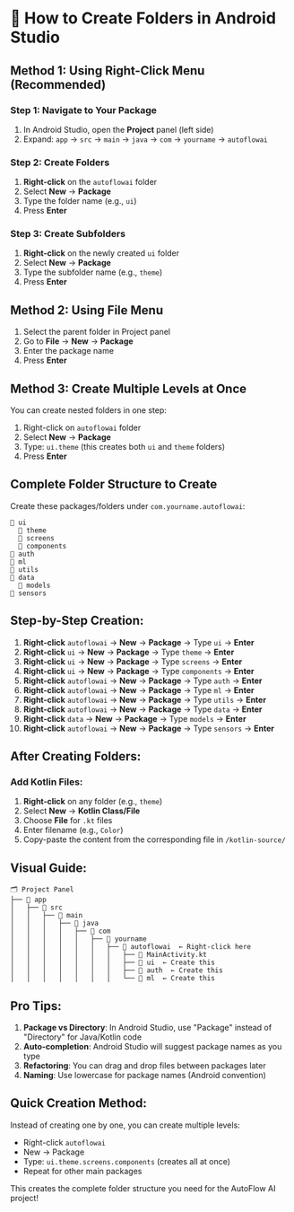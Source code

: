 # 📁 How to Create Folders in Android Studio

## Method 1: Using Right-Click Menu (Recommended)

### Step 1: Navigate to Your Package
1. In Android Studio, open the **Project** panel (left side)
2. Expand: `app` → `src` → `main` → `java` → `com` → `yourname` → `autoflowai`

### Step 2: Create Folders
1. **Right-click** on the `autoflowai` folder
2. Select **New** → **Package**
3. Type the folder name (e.g., `ui`)
4. Press **Enter**

### Step 3: Create Subfolders
1. **Right-click** on the newly created `ui` folder
2. Select **New** → **Package**
3. Type the subfolder name (e.g., `theme`)
4. Press **Enter**

## Method 2: Using File Menu

1. Select the parent folder in Project panel
2. Go to **File** → **New** → **Package**
3. Enter the package name
4. Press **Enter**

## Method 3: Create Multiple Levels at Once

You can create nested folders in one step:
1. Right-click on `autoflowai` folder
2. Select **New** → **Package**
3. Type: `ui.theme` (this creates both `ui` and `theme` folders)
4. Press **Enter**

## Complete Folder Structure to Create

Create these packages/folders under `com.yourname.autoflowai`:

```
📁 ui
  📁 theme
  📁 screens
  📁 components
📁 auth
📁 ml
📁 utils
📁 data
  📁 models
📁 sensors
```

## Step-by-Step Creation:

1. **Right-click** `autoflowai` → **New** → **Package** → Type `ui` → **Enter**
2. **Right-click** `ui` → **New** → **Package** → Type `theme` → **Enter**
3. **Right-click** `ui` → **New** → **Package** → Type `screens` → **Enter**
4. **Right-click** `ui` → **New** → **Package** → Type `components` → **Enter**
5. **Right-click** `autoflowai` → **New** → **Package** → Type `auth` → **Enter**
6. **Right-click** `autoflowai` → **New** → **Package** → Type `ml` → **Enter**
7. **Right-click** `autoflowai` → **New** → **Package** → Type `utils` → **Enter**
8. **Right-click** `autoflowai` → **New** → **Package** → Type `data` → **Enter**
9. **Right-click** `data` → **New** → **Package** → Type `models` → **Enter**
10. **Right-click** `autoflowai` → **New** → **Package** → Type `sensors` → **Enter**

## After Creating Folders:

### Add Kotlin Files:
1. **Right-click** on any folder (e.g., `theme`)
2. Select **New** → **Kotlin Class/File**
3. Choose **File** for `.kt` files
4. Enter filename (e.g., `Color`)
5. Copy-paste the content from the corresponding file in `/kotlin-source/`

## Visual Guide:

```
🗂️ Project Panel
├── 📁 app
│   ├── 📁 src
│   │   ├── 📁 main
│   │   │   ├── 📁 java
│   │   │   │   ├── 📁 com
│   │   │   │   │   ├── 📁 yourname
│   │   │   │   │   │   ├── 📁 autoflowai  ← Right-click here
│   │   │   │   │   │   │   ├── 📄 MainActivity.kt
│   │   │   │   │   │   │   ├── 📁 ui  ← Create this
│   │   │   │   │   │   │   ├── 📁 auth  ← Create this
│   │   │   │   │   │   │   └── 📁 ml  ← Create this
```

## Pro Tips:

1. **Package vs Directory**: In Android Studio, use "Package" instead of "Directory" for Java/Kotlin code
2. **Auto-completion**: Android Studio will suggest package names as you type
3. **Refactoring**: You can drag and drop files between packages later
4. **Naming**: Use lowercase for package names (Android convention)

## Quick Creation Method:

Instead of creating one by one, you can create multiple levels:
- Right-click `autoflowai`
- New → Package
- Type: `ui.theme.screens.components` (creates all at once)
- Repeat for other main packages

This creates the complete folder structure you need for the AutoFlow AI project!